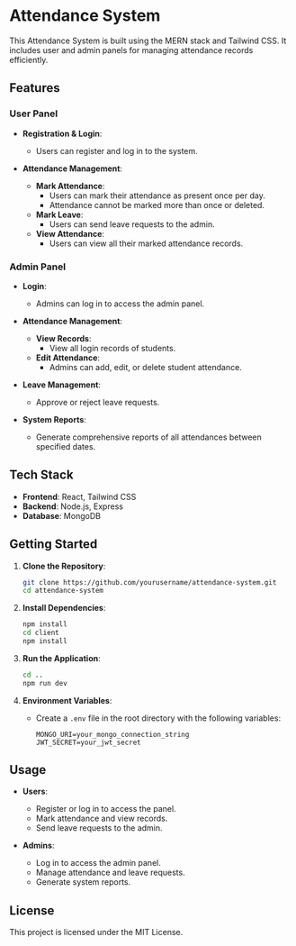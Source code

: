 # Attendance System

This Attendance System is built using the MERN stack and Tailwind CSS. It includes user and admin panels for managing attendance records efficiently.

## Features

### User Panel

- **Registration & Login**: 
  - Users can register and log in to the system.
  
- **Attendance Management**:
  - **Mark Attendance**: 
    - Users can mark their attendance as present once per day.
    - Attendance cannot be marked more than once or deleted.
  - **Mark Leave**:
    - Users can send leave requests to the admin.
  - **View Attendance**:
    - Users can view all their marked attendance records.

### Admin Panel

- **Login**:
  - Admins can log in to access the admin panel.
  
- **Attendance Management**:
  - **View Records**:
    - View all login records of students.
  - **Edit Attendance**:
    - Admins can add, edit, or delete student attendance.
  
- **Leave Management**:
  - Approve or reject leave requests.


- **System Reports**:
  - Generate comprehensive reports of all attendances between specified dates.

## Tech Stack

- **Frontend**: React, Tailwind CSS
- **Backend**: Node.js, Express
- **Database**: MongoDB

## Getting Started

1. **Clone the Repository**:
   ```bash
   git clone https://github.com/yourusername/attendance-system.git
   cd attendance-system
   ```

2. **Install Dependencies**:
   ```bash
   npm install
   cd client
   npm install
   ```

3. **Run the Application**:
   ```bash
   cd ..
   npm run dev
   ```

4. **Environment Variables**:
   - Create a `.env` file in the root directory with the following variables:
     ```plaintext
     MONGO_URI=your_mongo_connection_string
     JWT_SECRET=your_jwt_secret
     ```

## Usage

- **Users**:
  - Register or log in to access the panel.
  - Mark attendance and view records.
  - Send leave requests to the admin.

- **Admins**:
  - Log in to access the admin panel.
  - Manage attendance and leave requests.
  - Generate system reports.

## License

This project is licensed under the MIT License.